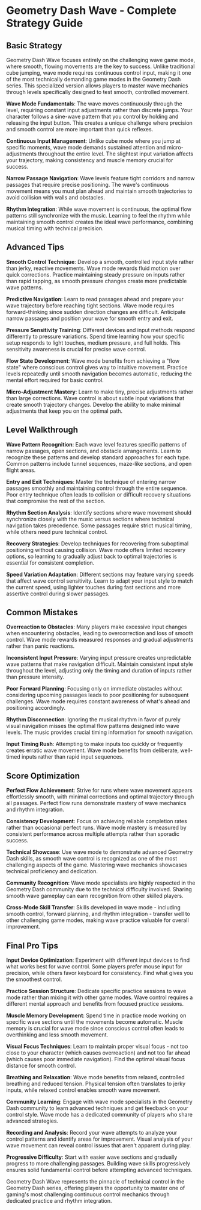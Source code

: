 # Geometry Dash Wave - Complete Strategy Guide

## Basic Strategy

Geometry Dash Wave focuses entirely on the challenging wave game mode, where smooth, flowing movements are the key to success. Unlike traditional cube jumping, wave mode requires continuous control input, making it one of the most technically demanding game modes in the Geometry Dash series. This specialized version allows players to master wave mechanics through levels specifically designed to test smooth, controlled movement.

**Wave Mode Fundamentals**: The wave moves continuously through the level, requiring constant input adjustments rather than discrete jumps. Your character follows a sine-wave pattern that you control by holding and releasing the input button. This creates a unique challenge where precision and smooth control are more important than quick reflexes.

**Continuous Input Management**: Unlike cube mode where you jump at specific moments, wave mode demands sustained attention and micro-adjustments throughout the entire level. The slightest input variation affects your trajectory, making consistency and muscle memory crucial for success.

**Narrow Passage Navigation**: Wave levels feature tight corridors and narrow passages that require precise positioning. The wave's continuous movement means you must plan ahead and maintain smooth trajectories to avoid collision with walls and obstacles.

**Rhythm Integration**: While wave movement is continuous, the optimal flow patterns still synchronize with the music. Learning to feel the rhythm while maintaining smooth control creates the ideal wave performance, combining musical timing with technical precision.

## Advanced Tips

**Smooth Control Technique**: Develop a smooth, controlled input style rather than jerky, reactive movements. Wave mode rewards fluid motion over quick corrections. Practice maintaining steady pressure on inputs rather than rapid tapping, as smooth pressure changes create more predictable wave patterns.

**Predictive Navigation**: Learn to read passages ahead and prepare your wave trajectory before reaching tight sections. Wave mode requires forward-thinking since sudden direction changes are difficult. Anticipate narrow passages and position your wave for smooth entry and exit.

**Pressure Sensitivity Training**: Different devices and input methods respond differently to pressure variations. Spend time learning how your specific setup responds to light touches, medium pressure, and full holds. This sensitivity awareness is crucial for precise wave control.

**Flow State Development**: Wave mode benefits from achieving a "flow state" where conscious control gives way to intuitive movement. Practice levels repeatedly until smooth navigation becomes automatic, reducing the mental effort required for basic control.

**Micro-Adjustment Mastery**: Learn to make tiny, precise adjustments rather than large corrections. Wave control is about subtle input variations that create smooth trajectory changes. Develop the ability to make minimal adjustments that keep you on the optimal path.

## Level Walkthrough

**Wave Pattern Recognition**: Each wave level features specific patterns of narrow passages, open sections, and obstacle arrangements. Learn to recognize these patterns and develop standard approaches for each type. Common patterns include tunnel sequences, maze-like sections, and open flight areas.

**Entry and Exit Techniques**: Master the technique of entering narrow passages smoothly and maintaining control through the entire sequence. Poor entry technique often leads to collision or difficult recovery situations that compromise the rest of the section.

**Rhythm Section Analysis**: Identify sections where wave movement should synchronize closely with the music versus sections where technical navigation takes precedence. Some passages require strict musical timing, while others need pure technical control.

**Recovery Strategies**: Develop techniques for recovering from suboptimal positioning without causing collision. Wave mode offers limited recovery options, so learning to gradually adjust back to optimal trajectories is essential for consistent completion.

**Speed Variation Adaptation**: Different sections may feature varying speeds that affect wave control sensitivity. Learn to adapt your input style to match the current speed, using lighter touches during fast sections and more assertive control during slower passages.

## Common Mistakes

**Overreaction to Obstacles**: Many players make excessive input changes when encountering obstacles, leading to overcorrection and loss of smooth control. Wave mode rewards measured responses and gradual adjustments rather than panic reactions.

**Inconsistent Input Pressure**: Varying input pressure creates unpredictable wave patterns that make navigation difficult. Maintain consistent input style throughout the level, adjusting only the timing and duration of inputs rather than pressure intensity.

**Poor Forward Planning**: Focusing only on immediate obstacles without considering upcoming passages leads to poor positioning for subsequent challenges. Wave mode requires constant awareness of what's ahead and positioning accordingly.

**Rhythm Disconnection**: Ignoring the musical rhythm in favor of purely visual navigation misses the optimal flow patterns designed into wave levels. The music provides crucial timing information for smooth navigation.

**Input Timing Rush**: Attempting to make inputs too quickly or frequently creates erratic wave movement. Wave mode benefits from deliberate, well-timed inputs rather than rapid input sequences.

## Score Optimization

**Perfect Flow Achievement**: Strive for runs where wave movement appears effortlessly smooth, with minimal corrections and optimal trajectory through all passages. Perfect flow runs demonstrate mastery of wave mechanics and rhythm integration.

**Consistency Development**: Focus on achieving reliable completion rates rather than occasional perfect runs. Wave mode mastery is measured by consistent performance across multiple attempts rather than sporadic success.

**Technical Showcase**: Use wave mode to demonstrate advanced Geometry Dash skills, as smooth wave control is recognized as one of the most challenging aspects of the game. Mastering wave mechanics showcases technical proficiency and dedication.

**Community Recognition**: Wave mode specialists are highly respected in the Geometry Dash community due to the technical difficulty involved. Sharing smooth wave gameplay can earn recognition from other skilled players.

**Cross-Mode Skill Transfer**: Skills developed in wave mode - including smooth control, forward planning, and rhythm integration - transfer well to other challenging game modes, making wave practice valuable for overall improvement.

## Final Pro Tips

**Input Device Optimization**: Experiment with different input devices to find what works best for wave control. Some players prefer mouse input for precision, while others favor keyboard for consistency. Find what gives you the smoothest control.

**Practice Session Structure**: Dedicate specific practice sessions to wave mode rather than mixing it with other game modes. Wave control requires a different mental approach and benefits from focused practice sessions.

**Muscle Memory Development**: Spend time in practice mode working on specific wave sections until the movements become automatic. Muscle memory is crucial for wave mode since conscious control often leads to overthinking and less smooth movement.

**Visual Focus Techniques**: Learn to maintain proper visual focus - not too close to your character (which causes overreaction) and not too far ahead (which causes poor immediate navigation). Find the optimal visual focus distance for smooth control.

**Breathing and Relaxation**: Wave mode benefits from relaxed, controlled breathing and reduced tension. Physical tension often translates to jerky inputs, while relaxed control enables smooth wave movement.

**Community Learning**: Engage with wave mode specialists in the Geometry Dash community to learn advanced techniques and get feedback on your control style. Wave mode has a dedicated community of players who share advanced strategies.

**Recording and Analysis**: Record your wave attempts to analyze your control patterns and identify areas for improvement. Visual analysis of your wave movement can reveal control issues that aren't apparent during play.

**Progressive Difficulty**: Start with easier wave sections and gradually progress to more challenging passages. Building wave skills progressively ensures solid fundamental control before attempting advanced techniques.

Geometry Dash Wave represents the pinnacle of technical control in the Geometry Dash series, offering players the opportunity to master one of gaming's most challenging continuous control mechanics through dedicated practice and rhythm integration.